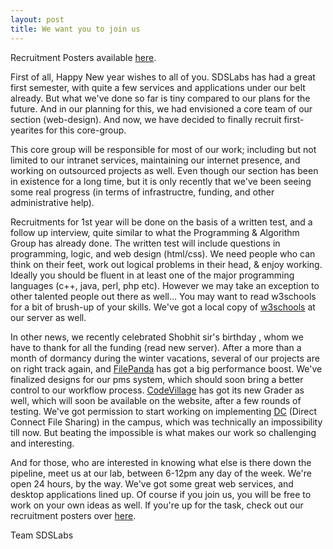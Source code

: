 ```yaml
---
layout: post
title: We want you to join us
---
```


Recruitment Posters available <a href="http://192.168.208.208/recruit">here</a>.

First of all, Happy New year wishes to all of you. SDSLabs has had a great first semester, with quite a few services and applications under our belt already. But what we've done so far is tiny compared to our plans for the future. And in our planning for this, we had envisioned a core team of our section (web-design). And now, we have decided to finally recruit first-yearites for this core-group.
<!-- -**-END-**- -->
This core group will be responsible for most of our work; including but not limited to our intranet services, maintaining our internet presence, and working on outsourced projects as well. Even though our section has been in existence for a long time, but it is only recently that we've been seeing some real progress (in terms of infrastructre, funding, and other administrative help).

Recruitments for 1st year will be done on the basis of a written test, and a follow up interview, quite similar to what the Programming &amp; Algorithm Group has already done. The written test will include questions in programming, logic, and web design (html/css). We need people who can think on their feet, work out logical problems in their head, &amp; enjoy working. Ideally you should be fluent in at least one of the major programming languages (c++, java, perl, php etc). However we may take an exception to other talented people out there as well... You may want to read w3schools for a bit of brush-up of your skills. We've got a local copy of <a href="http://192.168.208.208/w3s/">w3schools</a> at our server as well.

In other news, we recently celebrated Shobhit sir's birthday , whom we have to thank for all the funding (read new server). After a more than a month of dormancy during the winter vacations, several of our projects are on right track again, and <a href="http://192.168.208.208/pipeline/filepanda">FilePanda</a> has got a big performance boost. We've finalized designs for our pms system, which should soon bring a better control to our workflow process. <a href="http://192.168.208.208/codevillage">CodeVillage</a> has got its new Grader as well, which will soon be available on the website, after a few rounds of testing. We've got permission to start working on implementing <a href="http://en.wikipedia.org/wiki/Direct_connect">DC</a> (Direct Connect File Sharing) in the campus, which was technically an impossibility till now. But beating the impossible is what makes our work so challenging and interesting.

And for those, who are interested in knowing what else is there down the pipeline, meet us at our lab, between 6-12pm any day of the week. We're open 24 hours, by the way. We've got some great web services, and desktop applications lined up. Of course if you join us, you will be free to work on your own ideas as well. If you're up for the task, check out our recruitment posters over <a href="http://192.168.208.208/recruit">here</a>.

Team SDSLabs

